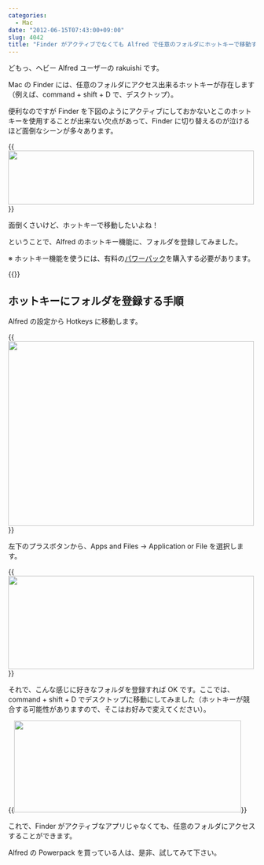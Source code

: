 ```yaml
---
categories:
  - Mac
date: "2012-06-15T07:43:00+09:00"
slug: 4042
title: "Finder がアクティブでなくても Alfred で任意のフォルダにホットキーで移動する方法"
---
```


どもっ、ヘビー Alfred ユーザーの rakuishi です。

Mac の Finder には、任意のフォルダにアクセス出来るホットキーが存在します（例えば、command + shift + D で、デスクトップ）。

便利なのですが Finder を下図のようにアクティブにしておかないとこのホットキーを使用することが出来ない欠点があって、Finder に切り替えるのが泣けるほど面倒なシーンが多々あります。

{{<img alt="" src="/images/2012/06/4042_1.png" width="500" height="110">}}

面倒くさいけど、ホットキーで移動したいよね！

ということで、Alfred のホットキー機能に、フォルダを登録してみました。

※ ホットキー機能を使うには、有料の[パワーパック](http://www.alfredapp.com/powerpack/)を購入する必要があります。

{{<app id="405843582" title="Alfred 1.2（無料）" src="http://a1.mzstatic.com/us/r1000/069/Purple/v4/b4/7b/51/b47b5118-5ba5-a359-0bc6-e71494225963/appicon.100x100-75.png">}}

## ホットキーにフォルダを登録する手順

Alfred の設定から Hotkeys に移動します。

{{<img alt="" src="/images/2012/06/4042_2.png" width="500" height="376">}}

左下のプラスボタンから、Apps and Files → Application or File を選択します。

{{<img alt="" src="/images/2012/06/4042_3.png" width="500" height="190">}}

それで、こんな感じに好きなフォルダを登録すれば OK です。ここでは、command + shift + D でデスクトップに移動にしてみました（ホットキーが競合する可能性がありますので、そこはお好みで変えてください）。

{{<img alt="" src="/images/2012/06/4042_4.png" width="462" height="187">}}

これで、Finder がアクティブなアプリじゃなくても、任意のフォルダにアクセスすることができます。

Alfred の Powerpack を買っている人は、是非、試してみて下さい。
